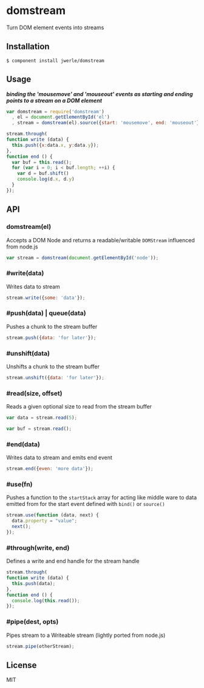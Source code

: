 
# domstream

Turn DOM element events into streams

## Installation

`$ component install jwerle/domstream`

## Usage

***binding the 'mousemove' and 'mouseout' events as starting and ending points to a stream on a DOM element***

```js
var domstream = require('domstream')
  , el = document.getElementById('el')
  , stream = domstream(el).source({start: 'mousemove', end: 'mouseout'})

stream.through(
function write (data) {
  this.push({x:data.x, y:data.y});
},
function end () {
  var buf = this.read();
  for (var i = 0; i < buf.length; ++i) {
    var d = buf.shift()
    console.log(d.x, d.y)
  }
});
```

## API

### domstream(el)

Accepts a DOM Node and returns a readable/writable `DOMStream` influenced from node.js

```js
var stream = domstream(document.getElementById('node'));
```

### #write(data)

Writes data to stream

```js
stream.write({some: 'data'});
```

### #push(data) | queue(data)

Pushes a chunk to the stream buffer

```js
stream.push({data: 'for later'});
```

### #unshift(data)

Unshifts a chunk to the stream buffer

```js
stream.unshift({data: 'for later'});
```

### #read(size, offset)

Reads a given optional size to read from the stream buffer

```js
var data = stream.read(5);
```

```js
var buf = stream.read();
```

### #end(data)

Writes data to stream and emits end event

```js
stream.end({even: 'more data'});
```

### #use(fn)

Pushes a function to the `startStack` array for acting like middle ware to data emitted from for the start event defined with `bind()` or `source()`

```js
stream.use(function (data, next) {
  data.property = "value";
  next();
});
```

### #through(write, end)

Defines a write and end handle for the stream handle

```js
stream.through(
function write (data) {
  this.push(data);
},
function end () {
  console.log(this.read());
});
```

### #pipe(dest, opts)

Pipes stream to a Writeable stream (lightly ported from node.js)

```js
stream.pipe(otherStream);
```

## License

  MIT
